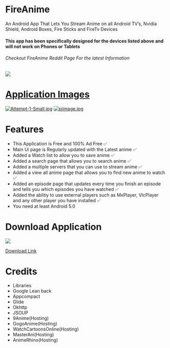 # FireAnime
An Android App That Lets You Stream Anime on all Android TV’s, Nvidia Shield, Android Boxes, Fire Sticks and FireTv Devices
<h4>This app has been specifically designed for the devices listed above and will not work on Phones or Tablets</h4>
<h6>Checkout FireAnime Reddit Page For the latest Information</h6> <a href="https://www.reddit.com/r/FireAnime/"><img src = "https://alternative.me/icons2/reddit.png"/>

# Application Images
[![Attempt-1-Small.jpg](https://i.postimg.cc/SscFXLYK/Attempt-1-Small.jpg)](https://postimg.cc/ZBYD2dck)
[![pjimage.jpg](https://i.postimg.cc/XY2V3g9S/pjimage.jpg)](https://postimg.cc/5XCcSLPn)

# Features

* This Application is Free and 100% Ad Free ✅
* Main Ui page is Regularly updated with the Latest anime ✅
* Added a Watch list to allow you to save anime ✅
* Added a search page that allows you to search anime ✅
* Added a multiple servers that you can use to stream anime ✅
* Added a view all anime page that allows you to find new anime to watch ✅
* Added an episode page that updates every time you finish an episode and tells you which episodes you have watched ✅
* Added the ablitiy to use external players such as MxPlayer, VlcPlayer and any other player you have installed ✅
* You need at least Android 5.0

# Download Application
<a href="https://github.com/XenTeckzX/FireAnime/raw/master/FireAnime2.6.apk"><img src = "http://cata.bestwowaddons.com/wp-content/plugins/wpdm-download-button/images/download_buttons_06.png"/>
  
<a href= "https://github.com/XenTeckzX/FireAnime/raw/master/FireAnime2.6.apk">Download Link</A> <br/>

# Credits
* Libraries
* Google Lean back
* Appcompact
* Glide
* Okhttp
* JSOUP
* 9Anime(Hosting)
* GogoAnime(Hosting)
* WatchCartoonsOnline(Hosting)
* MasterAni(Hosting)
* AnimeRhino(Hosting)
